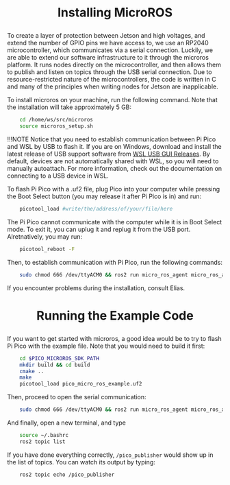 # <p style="text-align: center;"> Installing MicroROS </p>

To create a layer of protection between Jetson and high voltages, and extend the number of GPIO pins we have access to, we use an RP2040 microcontroller, which communicates via a serial connection. Luckily, we are able to extend our software infrastructure to it through the microros platform. It runs nodes directly on the microcontroller, and then allows them to publish and listen on topics through the USB serial connection. Due to resource-restricted nature of the microcontrollers, the code is written in C and many of the principles when writing nodes for Jetson are inapplicable.

To install microros on your machine, run the following command. Note that the installation will take approximately 5 GB:

```sh
	cd /home/ws/src/microros
	source microros_setup.sh
```

!!!NOTE
	Notice that you need to establish communication between Pi Pico and WSL by USB to flash it. If you are on Windows, download and install the latest release of USB support software from <a href="https://gitlab.com/alelec/wsl-usb-gui/-/releases/">WSL USB GUI Releases</a>. By default, devices are not automatically shared with WSL, so you will need to manually autoattach. For more information, check out the documentation on connecting to a USB device in WSL.


To flash Pi Pico with a .uf2 file, plug Pico into your computer while pressing the Boot Select button (you may release it after Pi Pico is in) and run:
```sh
	picotool_load #write/the/address/of/your/file/here
```

The Pi Pico cannot communicate with the computer while it is in Boot Select mode. To exit it, you can uplug it and replug it from the USB port. Alretnatively, you may run:
```sh
	picotool_reboot -F
```

Then, to establish communication with Pi Pico, run the following commands:

```sh
	sudo chmod 666 /dev/ttyACM0 && ros2 run micro_ros_agent micro_ros_agent serial --dev /dev/ttyACM0 -b 115200
```

If you encounter problems during the installation, consult Elias.


# <p style="text-align: center;"> Running the Example Code </p>

If you want to get started with microros, a good idea would be to try to flash Pi Pico with the example file. Note that you would need to build it first:
```sh
	cd $PICO_MICROROS_SDK_PATH
	mkdir build && cd build
	cmake ..
	make
	picotool_load pico_micro_ros_example.uf2
```


Then, proceed to open the serial communication:
```sh
	sudo chmod 666 /dev/ttyACM0 && ros2 run micro_ros_agent micro_ros_agent serial --dev /dev/ttyACM0 -b 115200
```

And finally, open a new terminal, and type
```sh
	source ~/.bashrc
	ros2 topic list
```

If you have done everything correctly, `/pico_publisher` would show up in the list of topics. You can watch its output by typing:

```sh
	ros2 topic echo /pico_publisher
```

